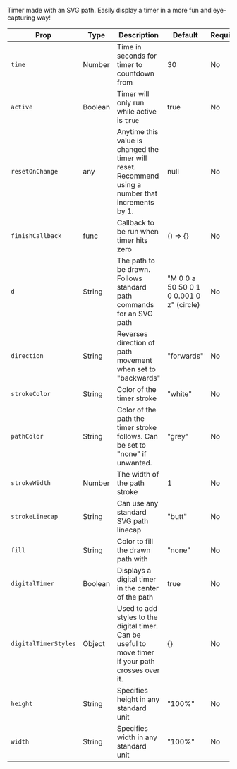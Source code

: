 Timer made with an SVG path. Easily display a timer in a more fun and eye-capturing way!

| Prop                 | Type    | Description                                                                                        | Default                                  | Required |
| -------------------- | ------- | -------------------------------------------------------------------------------------------------- | ---------------------------------------- | -------- |
| `time`               | Number  | Time in seconds for timer to countdown from                                                        | 30                                       | No       |
| `active`             | Boolean | Timer will only run while active is `true`                                                         | true                                     | No       |
| `resetOnChange`      | any     | Anytime this value is changed the timer will reset. Recommend using a number that increments by 1. | null                                     | No       |
| `finishCallback`     | func    | Callback to be run when timer hits zero                                                            | () => {}                                 | No       |
| `d`                  | String  | The path to be drawn. Follows standard path commands for an SVG path                               | "M 0 0 a 50 50 0 1 0 0.001 0 z" (circle) | No       |
| `direction`          | String  | Reverses direction of path movement when set to "backwards"                                        | "forwards"                               | No       |
| `strokeColor`        | String  | Color of the timer stroke                                                                          | "white"                                  | No       |
| `pathColor`          | String  | Color of the path the timer stroke follows. Can be set to "none" if unwanted.                      | "grey"                                   | No       |
| `strokeWidth`        | Number  | The width of the path stroke                                                                       | 1                                        | No       |
| `strokeLinecap`      | String  | Can use any standard SVG path linecap                                                              | "butt"                                   | No       |
| `fill`               | String  | Color to fill the drawn path with                                                                  | "none"                                   | No       |
| `digitalTimer`       | Boolean | Displays a digital timer in the center of the path                                                 | true                                     | No       |
| `digitalTimerStyles` | Object  | Used to add styles to the digital timer. Can be useful to move timer if your path crosses over it. | {}                                       | No       |
| `height`             | String  | Specifies height in any standard unit                                                              | "100%"                                   | No       |
| `width`              | String  | Specifies width in any standard unit                                                               | "100%"                                   | No       |
